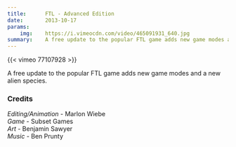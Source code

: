 ```yaml
---
title:      FTL - Advanced Edition
date:       2013-10-17
params:
    img:    https://i.vimeocdn.com/video/465091931_640.jpg
summary:    A free update to the popular FTL game adds new game modes and a new alien species.
---
```


{{< vimeo 77107928 >}}

A free update to the popular FTL game adds new game modes and a new alien species.

### Credits
_Editing/Animation_ - Marlon Wiebe  
_Game_ - Subset Games  
_Art_ - Benjamin Sawyer  
_Music_ - Ben Prunty  
